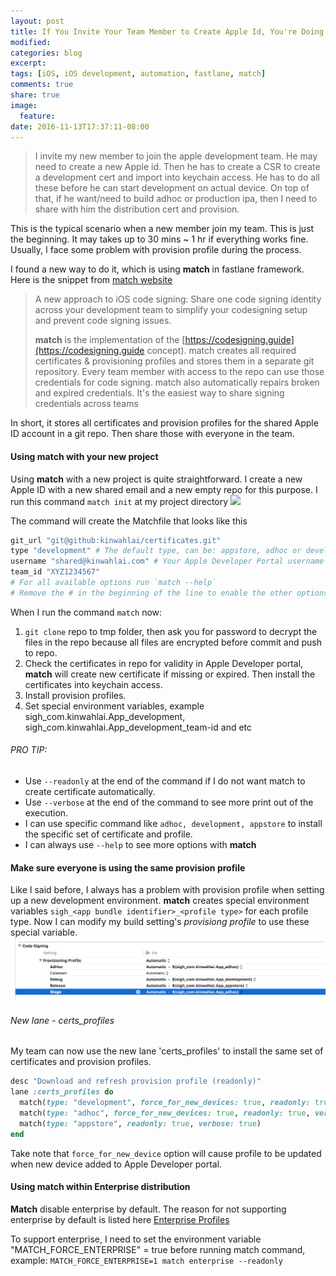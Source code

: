 ```yaml
---
layout: post
title: If You Invite Your Team Member to Create Apple Id, You're Doing It Wrong
modified:
categories: blog
excerpt:
tags: [iOS, iOS development, automation, fastlane, match]
comments: true
share: true
image:
  feature:
date: 2016-11-13T17:37:11-08:00
---
```



> I invite my new member to join the apple development team. He may need to create a new Apple id. Then he has to create a CSR to create a development cert and import into keychain access. He has to do all these before he can start development on actual device. On top of that, if he want/need to build adhoc or production ipa, then I need to share with him the distribution cert and provision.

This is the typical scenario when a new member join my team. This is just the beginning. It may takes up to 30 mins ~ 1 hr if everything works fine. Usually, I face some problem with provision profile during the process.

I found a new way to do it, which is using **match** in fastlane framework. Here is the snippet from [match website](https://github.com/fastlane/fastlane/tree/master/match)

> A new approach to iOS code signing: Share one code signing identity across your development team to simplify your codesigning setup and prevent code signing issues.
>
>**match** is the implementation of the [https://codesigning.guide](https://codesigning.guide concept). match creates all required certificates & provisioning profiles and stores them in a separate git repository. Every team member with access to the repo can use those credentials for code signing. match also automatically repairs broken and expired credentials. It's the easiest way to share signing credentials across teams

In short, it stores all certificates and provision profiles for the shared Apple ID account in a git repo. Then share those with everyone in the team.

#### Using match with your new project

Using **match** with a new project is quite straightforward. I create a new Apple ID with a new shared email and a new empty repo for this purpose. I run this command `match init` at my project directory ![](https://github.com/fastlane/fastlane/raw/master/match/assets/match_init.gif)

The command will create the Matchfile that looks like this

```ruby
git_url "git@github:kinwahlai/certificates.git"
type "development" # The default type, can be: appstore, adhoc or development
username "shared@kinwahlai.com" # Your Apple Developer Portal username
team_id "XYZ1234567"
# For all available options run `match --help`
# Remove the # in the beginning of the line to enable the other options
```

When I run the command `match` now:
1. `git clone` repo to tmp folder, then ask you for password to decrypt the files in the repo because all files are encrypted before commit and push to repo.
2. Check the certificates in repo for validity in Apple Developer portal, **match** will create new certificate if missing or expired. Then install the certificates into keychain access.
3. Install provision profiles.
4. Set special environment variables, example sigh_com.kinwahlai.App_development, sigh_com.kinwahlai.App_development_team-id and etc

###### PRO TIP:
* Use `--readonly` at the end of the command if I do not want match to create certificate automatically.
* Use `--verbose` at the end of the command to see more print out of the execution.
* I can use specific command like `adhoc, development, appstore` to install the specific set of certificate and profile.
* I can always use `--help` to see more options with **match**

#### Make sure everyone is using the same provision profile

Like I said before, I always has a problem with provision profile when setting up a new development environment. **match** creates special environment variables `sigh_<app bundle identifier>_<profile type>` for each profile type. Now I can modify my build setting's *provisiong profile* to use these special variable.
![](/images/match/fastlane-match.png)

###### New lane - certs_profiles
My team can now use the new lane 'certs_profiles' to install the same set of certificates and provision profiles.

```ruby
desc "Download and refresh provision profile (readonly)"
lane :certs_profiles do
  match(type: "development", force_for_new_devices: true, readonly: true, verbose: true)
  match(type: "adhoc", force_for_new_devices: true, readonly: true, verbose: true)
  match(type: "appstore", readonly: true, verbose: true)
end
```

Take note that `force_for_new_device` option will cause profile to be updated when new device added to Apple Developer portal.


#### Using match within Enterprise distribution

**Match** disable enterprise by default. The reason for not supporting enterprise by default is listed here [Enterprise Profiles](https://github.com/fastlane/fastlane/tree/master/match#enterprise-profiles)

To support enterprise, I need to set the environment variable "MATCH_FORCE_ENTERPRISE" = true before running match command, example: `MATCH_FORCE_ENTERPRISE=1 match enterprise --readonly`
